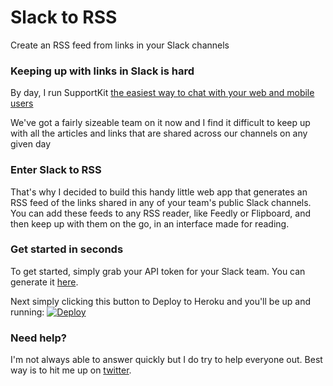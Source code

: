 # Slack to RSS
Create an RSS feed from links in your Slack channels

### Keeping up with links in Slack is hard

By day, I run SupportKit [the easiest way to chat with your web and mobile users](https://supportkit.io/?utm_source=slack2rss)

We've got a fairly sizeable team on it now and I find it difficult to keep up with all the articles and links that are shared across our channels on any given day

### Enter Slack to RSS

That's why I decided to build this handy little web app that generates an RSS feed of the links shared in any of your team's public Slack channels. You can add these feeds to any RSS reader, like Feedly or Flipboard, and then keep up with them on the go, in an interface made for reading.

### Get started in seconds

To get started, simply grab your API token for your Slack team. You can generate it [here](https://api.slack.com/tokens).

Next simply clicking this button to Deploy to Heroku and you'll be up and running: <a href="https://heroku.com/deploy?template=https://github.com/gozman/slack-rss/tree/master"><img src="https://www.herokucdn.com/deploy/button.png" alt="Deploy"></a>

### Need help?

I'm not always able to answer quickly but I do try to help everyone out. Best way is to hit me up on [twitter](https://twitter.com/gozmike).